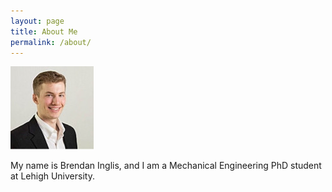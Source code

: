```yaml
---
layout: page
title: About Me
permalink: /about/
---
```


![Headshot](/assets/Images/ProfessionalPicture.jpeg)

My name is Brendan Inglis, and I am a Mechanical Engineering PhD student at Lehigh University.


